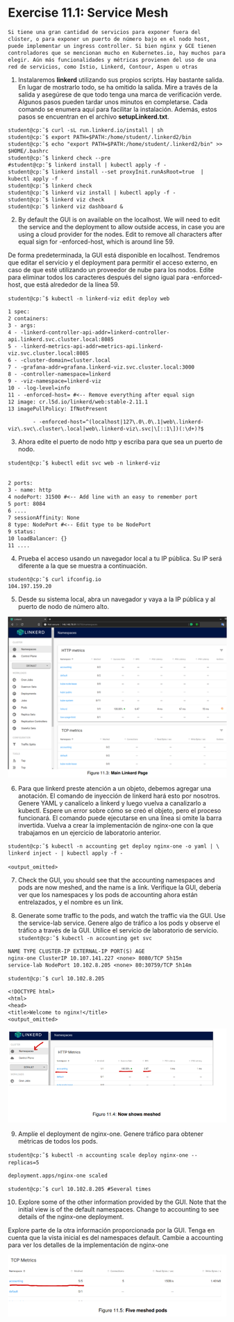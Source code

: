 
# Exercise 11.1: Service Mesh

```
Si tiene una gran cantidad de servicios para exponer fuera del clúster, o para exponer un puerto de número bajo en el nodo host, puede implementar un ingress controller. Si bien nginx y GCE tienen controladores que se mencionan mucho en Kubernetes.io, hay muchos para elegir. Aún más funcionalidades y métricas provienen del uso de una red de servicios, como Istio, Linkerd, Contour, Aspen u otras

```

1. Instalaremos **linkerd** utilizando sus propios scripts. Hay bastante salida. En lugar de mostrarlo todo, se ha omitido la salida. Mire a través de la salida y asegúrese de que todo tenga una marca de verificación verde. Algunos pasos pueden tardar unos minutos en completarse. Cada comando se enumera aquí para facilitar la instalación. Además, estos pasos se encuentran en el archivo **setupLinkerd.txt**.


```
student@cp:˜$ curl -sL run.linkerd.io/install | sh
student@cp:˜$ export PATH=$PATH:/home/student/.linkerd2/bin
student@cp:˜$ echo "export PATH=$PATH:/home/student/.linkerd2/bin" >> $HOME/.bashrc
student@cp:˜$ linkerd check --pre
#student@cp:˜$ linkerd install | kubectl apply -f -
student@cp:˜$ linkerd install --set proxyInit.runAsRoot=true  | kubectl apply -f -
student@cp:˜$ linkerd check
student@cp:˜$ linkerd viz install | kubectl apply -f -
student@cp:˜$ linkerd viz check
student@cp:˜$ linkerd viz dashboard &
```

2. By default the GUI is on available on the localhost. We will need to edit the service and the deployment to allow outside access, in case you are using a cloud provider for the nodes. Edit to remove all characters after equal sign for -enforced-host, which is around line 59.

De forma predeterminada, la GUI está disponible en localhost. Tendremos que editar el servicio y el deployment para permitir el acceso externo, en caso de que esté utilizando un proveedor de nube para los nodos. Edite para eliminar todos los caracteres después del signo igual para -enforced-host, que está alrededor de la línea 59.

`student@cp:˜$ kubectl -n linkerd-viz edit deploy web`
```
1 spec:
2 containers:
3 - args:
4 - -linkerd-controller-api-addr=linkerd-controller-api.linkerd.svc.cluster.local:8085
5 - -linkerd-metrics-api-addr=metrics-api.linkerd-viz.svc.cluster.local:8085
6 - -cluster-domain=cluster.local
7 - -grafana-addr=grafana.linkerd-viz.svc.cluster.local:3000
8 - -controller-namespace=linkerd
9 - -viz-namespace=linkerd-viz
10 - -log-level=info
11 - -enforced-host= #<-- Remove everything after equal sign
12 image: cr.l5d.io/linkerd/web:stable-2.11.1
13 imagePullPolicy: IfNotPresent
```

```
        - -enforced-host=^(localhost|127\.0\.0\.1|web\.linkerd-viz\.svc\.cluster\.local|web\.linkerd-viz\.svc|\[::1\])(:\d+)?$
```

3. Ahora edite el puerto de nodo http y escriba para que sea un puerto de nodo.

`student@cp:˜$ kubectl edit svc web -n linkerd-viz`

```

2 ports:
3 - name: http
4 nodePort: 31500 #<-- Add line with an easy to remember port
5 port: 8084
6 ....
7 sessionAffinity: None
8 type: NodePort #<-- Edit type to be NodePort
9 status:
10 loadBalancer: {}
11 ....
```

4. Prueba el acceso usando un navegador local a tu IP pública. Su IP será diferente a la que se muestra a continuación.
```
student@cp:˜$ curl ifconfig.io
104.197.159.20
```

5. Desde su sistema local, abra un navegador y vaya a la IP pública y al puerto de nodo de número alto.

![LAB1-1.PNG](https://github.com/castanedara/k8s-certification/blob/main/11-INGRESS/LAB1-1.PNG?raw=true)

6. Para que linkerd preste atención a un objeto, debemos agregar una anotación. El comando de inyección de linkerd hará esto por nosotros. Genere YAML y canalícelo a linkerd y luego vuelva a canalizarlo a kubectl. Espere un error sobre cómo se creó el objeto, pero el proceso funcionará. El comando puede ejecutarse en una línea si omite la barra invertida. Vuelva a crear la implementación de nginx-one con la que trabajamos en un ejercicio de laboratorio anterior.

```
student@cp:˜$ kubectl -n accounting get deploy nginx-one -o yaml | \
linkerd inject - | kubectl apply -f -

<output_omitted>
```

7. Check the GUI, you should see that the accounting namespaces and pods are now meshed, and the name is a link.
Verifique la GUI, debería ver que los namespaces y los pods de accounting ahora están entrelazados, y el nombre es un link.

8. Generate some traffic to the pods, and watch the traffic via the GUI. Use the service-lab service.
Genere algo de tráfico a los pods y observe el tráfico a través de la GUI. Utilice el servicio de laboratorio de servicio.
`student@cp:˜$ kubectl -n accounting get svc`

```
NAME TYPE CLUSTER-IP EXTERNAL-IP PORT(S) AGE
nginx-one ClusterIP 10.107.141.227 <none> 8080/TCP 5h15m
service-lab NodePort 10.102.8.205 <none> 80:30759/TCP 5h14m
```
`student@cp:˜$ curl 10.102.8.205`

```
<!DOCTYPE html>
<html>
<head>
<title>Welcome to nginx!</title>
<output_omitted>
```

![LAB1-2.PNG](https://github.com/castanedara/k8s-certification/blob/main/11-INGRESS/LAB1-2.PNG?raw=true)


9. Amplíe el deployment de nginx-one. Genere tráfico para obtener métricas de todos los pods.

`student@cp:˜$ kubectl -n accounting scale deploy nginx-one --replicas=5`

```
deployment.apps/nginx-one scaled
```

`student@cp:˜$ curl 10.102.8.205 #Several times`

10. Explore some of the other information provided by the GUI. Note that the initial view is of the default namespaces. Change to accounting to see details of the nginx-one deployment.

Explore parte de la otra información proporcionada por la GUI. Tenga en cuenta que la vista inicial es del namespaces default. Cambie a accounting para ver los detalles de la implementación de nginx-one


![LAB1-3.PNG](https://github.com/castanedara/k8s-certification/blob/main/11-INGRESS/LAB1-3.PNG?raw=true)
